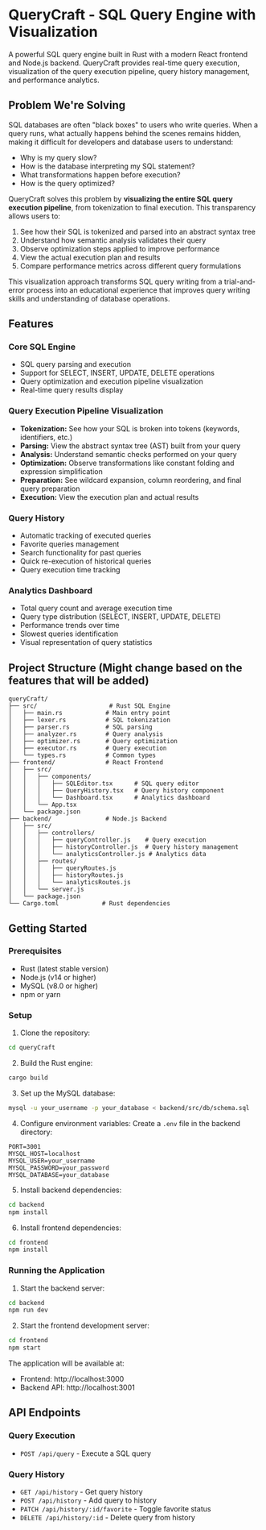 # QueryCraft - SQL Query Engine with Visualization

A powerful SQL query engine built in Rust with a modern React frontend and Node.js backend. QueryCraft provides real-time query execution, visualization of the query execution pipeline, query history management, and performance analytics.

## Problem We're Solving

SQL databases are often "black boxes" to users who write queries. When a query runs, what actually happens behind the scenes remains hidden, making it difficult for developers and database users to understand:

- Why is my query slow?
- How is the database interpreting my SQL statement?
- What transformations happen before execution?
- How is the query optimized?

QueryCraft solves this problem by **visualizing the entire SQL query execution pipeline**, from tokenization to final execution. This transparency allows users to:

1. See how their SQL is tokenized and parsed into an abstract syntax tree
2. Understand how semantic analysis validates their query
3. Observe optimization steps applied to improve performance
4. View the actual execution plan and results
5. Compare performance metrics across different query formulations

This visualization approach transforms SQL query writing from a trial-and-error process into an educational experience that improves query writing skills and understanding of database operations.

## Features

### Core SQL Engine
- SQL query parsing and execution
- Support for SELECT, INSERT, UPDATE, DELETE operations
- Query optimization and execution pipeline visualization
- Real-time query results display

### Query Execution Pipeline Visualization
- **Tokenization:** See how your SQL is broken into tokens (keywords, identifiers, etc.)
- **Parsing:** View the abstract syntax tree (AST) built from your query
- **Analysis:** Understand semantic checks performed on your query
- **Optimization:** Observe transformations like constant folding and expression simplification
- **Preparation:** See wildcard expansion, column reordering, and final query preparation
- **Execution:** View the execution plan and actual results

### Query History
- Automatic tracking of executed queries
- Favorite queries management
- Search functionality for past queries
- Quick re-execution of historical queries
- Query execution time tracking

### Analytics Dashboard
- Total query count and average execution time
- Query type distribution (SELECT, INSERT, UPDATE, DELETE)
- Performance trends over time
- Slowest queries identification
- Visual representation of query statistics

## Project Structure (Might change based on the features that will be added)

```
queryCraft/
├── src/                    # Rust SQL Engine
│   ├── main.rs            # Main entry point
│   ├── lexer.rs           # SQL tokenization
│   ├── parser.rs          # SQL parsing
│   ├── analyzer.rs        # Query analysis
│   ├── optimizer.rs       # Query optimization
│   ├── executor.rs        # Query execution
│   └── types.rs           # Common types
├── frontend/              # React Frontend
│   ├── src/
│   │   ├── components/
│   │   │   ├── SQLEditor.tsx      # SQL query editor
│   │   │   ├── QueryHistory.tsx   # Query history component
│   │   │   └── Dashboard.tsx      # Analytics dashboard
│   │   └── App.tsx
│   └── package.json
├── backend/               # Node.js Backend
│   ├── src/
│   │   ├── controllers/
│   │   │   ├── queryController.js    # Query execution
│   │   │   ├── historyController.js  # Query history management
│   │   │   └── analyticsController.js # Analytics data
│   │   ├── routes/
│   │   │   ├── queryRoutes.js
│   │   │   ├── historyRoutes.js
│   │   │   └── analyticsRoutes.js
│   │   └── server.js
│   └── package.json
└── Cargo.toml            # Rust dependencies
```

## Getting Started

### Prerequisites
- Rust (latest stable version)
- Node.js (v14 or higher)
- MySQL (v8.0 or higher)
- npm or yarn

### Setup

1. Clone the repository:
```bash
cd queryCraft
```

2. Build the Rust engine:
```bash
cargo build
```

3. Set up the MySQL database:
```bash
mysql -u your_username -p your_database < backend/src/db/schema.sql
```

4. Configure environment variables:
Create a `.env` file in the backend directory:
```
PORT=3001
MYSQL_HOST=localhost
MYSQL_USER=your_username
MYSQL_PASSWORD=your_password
MYSQL_DATABASE=your_database
```

5. Install backend dependencies:
```bash
cd backend
npm install
```

6. Install frontend dependencies:
```bash
cd frontend
npm install
```

### Running the Application

1. Start the backend server:
```bash
cd backend
npm run dev
```

2. Start the frontend development server:
```bash
cd frontend
npm start
```

The application will be available at:
- Frontend: http://localhost:3000
- Backend API: http://localhost:3001

## API Endpoints

### Query Execution
- `POST /api/query` - Execute a SQL query

### Query History
- `GET /api/history` - Get query history
- `POST /api/history` - Add query to history
- `PATCH /api/history/:id/favorite` - Toggle favorite status
- `DELETE /api/history/:id` - Delete query from history


